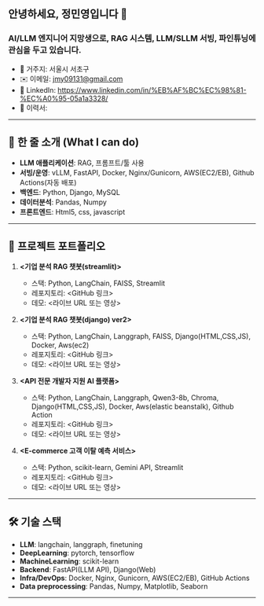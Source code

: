 ## 안녕하세요, **정민영**입니다 👋

### **AI/LLM 엔지니어** 지망생으로, RAG 시스템, LLM/SLLM 서빙, 파인튜닝에 관심을 두고 있습니다.

- 📍 거주지: 서울시 서초구
- ✉️ 이메일: <jmy09131@gmail.com>
- 💼 LinkedIn: <https://www.linkedin.com/in/%EB%AF%BC%EC%98%81-%EC%A0%95-05a1a3328/>
- 📄 이력서:
---

## 🔎 한 줄 소개 (What I can do)
- **LLM 애플리케이션**: RAG, 프롬프트/툴 사용
- **서빙/운영**: vLLM, FastAPI, Docker, Nginx/Gunicorn, AWS(EC2/EB), Github Actions(자동 배포)
- **백엔드**: Python, Django, MySQL
- **데이터분석**: Pandas, Numpy
- **프론트엔드**: Html5, css, javascript

---

## 🚀 프로젝트 포트폴리오

1) **<기업 분석 RAG 챗봇(streamlit)>**  
   - 스택: Python, LangChain, FAISS, Streamlit
   - 레포지토리: <GitHub 링크>
   - 데모: <라이브 URL 또는 영상> 

2) **<기업 분석 RAG 챗봇(django) ver2>**  
   - 스택: Python, LangChain, Langgraph, FAISS, Django(HTML,CSS,JS), Docker, Aws(ec2)
   - 레포지토리: <GitHub 링크>
   - 데모: <라이브 URL 또는 영상> 

3) **<API 전문 개발자 지원 AI 플랫폼>**  
   - 스택: Python, LangChain, Langgraph, Qwen3-8b, Chroma, Django(HTML,CSS,JS), Docker, Aws(elastic beanstalk), Github Action
   - 레포지토리: <GitHub 링크>
   - 데모: <라이브 URL 또는 영상>

4) **<E-commerce 고객 이탈 예측 서비스>**  
   - 스택: Python, scikit-learn, Gemini API, Streamlit
   - 레포지토리: <GitHub 링크>
   - 데모: <라이브 URL 또는 영상>

---

## 🛠 기술 스택
- **LLM**: langchain, langgraph, finetuning
- **DeepLearning**: pytorch, tensorflow
- **MachineLearning**: scikit-learn
- **Backend**: FastAPI(LLM API), Django(Web)
- **Infra/DevOps**: Docker, Nginx, Gunicorn, AWS(EC2/EB), GitHub Actions
- **Data preprocessing**: Pandas, Numpy, Matplotlib, Seaborn

---



